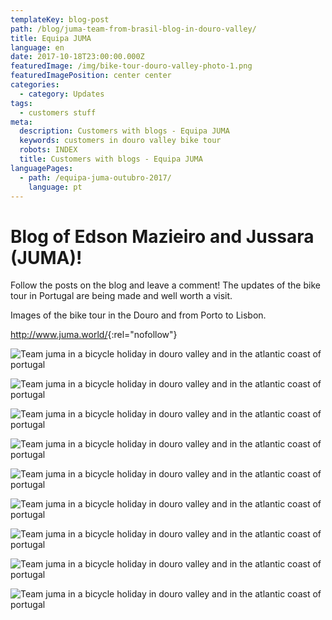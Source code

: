 ```yaml
---
templateKey: blog-post
path: /blog/juma-team-from-brasil-blog-in-douro-valley/
title: Equipa JUMA
language: en
date: 2017-10-18T23:00:00.000Z
featuredImage: /img/bike-tour-douro-valley-photo-1.png
featuredImagePosition: center center
categories:
  - category: Updates
tags:
  - customers stuff
meta:
  description: Customers with blogs - Equipa JUMA
  keywords: customers in douro valley bike tour
  robots: INDEX
  title: Customers with blogs - Equipa JUMA
languagePages:
  - path: /equipa-juma-outubro-2017/
    language: pt
---
```

# Blog of Edson Mazieiro and Jussara (JUMA)!

Follow the posts on the blog and leave a comment! The updates of the bike tour in Portugal are being made  and well worth a visit.

Images of the bike tour in the Douro and from Porto to Lisbon.

<http://www.juma.world/>{:rel="nofollow"}

![Team juma in a bicycle holiday in douro valley and in the atlantic coast of portugal](/img/bike-tour-douro-valley-photo-9.png "Team juma in a bicycle holiday in douro valley and in the atlantic coast of portugal")

![Team juma in a bicycle holiday in douro valley and in the atlantic coast of portugal](/img/bike-tour-douro-valley-photo-8.png "Team juma in a bicycle holiday in douro valley and in the atlantic coast of portugal")

![Team juma in a bicycle holiday in douro valley and in the atlantic coast of portugal](/img/bike-tour-douro-valley-photo-7.png "Team juma in a bicycle holiday in douro valley and in the atlantic coast of portugal")

![Team juma in a bicycle holiday in douro valley and in the atlantic coast of portugal](/img/bike-tour-douro-valley-photo-6.png "Team juma in a bicycle holiday in douro valley and in the atlantic coast of portugal")

![Team juma in a bicycle holiday in douro valley and in the atlantic coast of portugal](/img/bike-tour-douro-valley-photo-5.png "Team juma in a bicycle holiday in douro valley and in the atlantic coast of portugal")

![Team juma in a bicycle holiday in douro valley and in the atlantic coast of portugal](/img/bike-tour-douro-valley-photo-4.png "Team juma in a bicycle holiday in douro valley and in the atlantic coast of portugal")

![Team juma in a bicycle holiday in douro valley and in the atlantic coast of portugal](/img/bike-tour-douro-valley-photo-3.png "Team juma in a bicycle holiday in douro valley and in the atlantic coast of portugal")

![Team juma in a bicycle holiday in douro valley and in the atlantic coast of portugal](/img/bike-tour-douro-valley-photo-2.png "Team juma in a bicycle holiday in douro valley and in the atlantic coast of portugal")

![Team juma in a bicycle holiday in douro valley and in the atlantic coast of portugal](/img/bike-tour-douro-valley-photo-1.png "Team juma in a bicycle holiday in douro valley and in the atlantic coast of portugal")

